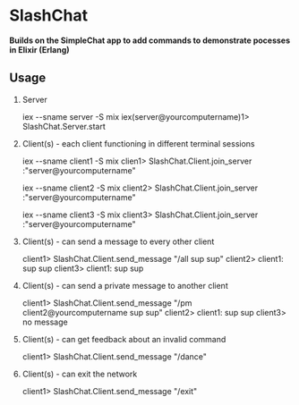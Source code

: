 # SlashChat

**Builds on the SimpleChat app to add commands to demonstrate pocesses in Elixir (Erlang)**

## Usage

  1. Server

        iex --sname server -S mix
        iex(server@yourcomputername)1> SlashChat.Server.start

  2. Client(s) - each client functioning in different terminal sessions

        iex --sname client1 -S mix
        clien1> SlashChat.Client.join_server :"server@yourcomputername"
        
        iex --sname client2 -S mix
        client2> SlashChat.Client.join_server :"server@yourcomputername"
        
        iex --sname client3 -S mix
        client3> SlashChat.Client.join_server :"server@yourcomputername"
        
  3. Client(s) - can send a message to every other client

        client1> SlashChat.Client.send_message "/all sup sup"
        client2> client1: sup sup
        client3> client1: sup sup

  4. Client(s) - can send a private message to another client

        client1> SlashChat.Client.send_message "/pm client2@yourcomputername sup sup"
        client2> client1: sup sup
        client3> no message

  5. Client(s) - can get feedback about an invalid command

        client1> SlashChat.Client.send_message "/dance"

  6. Client(s) - can exit the network

        client1> SlashChat.Client.send_message "/exit"

